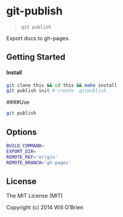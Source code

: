 git-publish
=============

> `git publish`

Export docs to gh-pages.

Getting Started
----------

#### Install
```bash
git clone this && cd this && make install
git publish init # create .gitpublish
```

####Use
```bash
git publish
```

Options
-----------

```bash
BUILD_COMMAND=
EXPORT_DIR=
REMOTE_REF='origin'
REMOTE_BRANCH='gh-pages'
```

License
----------

The MIT License (MIT)

Copyright (c) 2014 Will O'Brien
